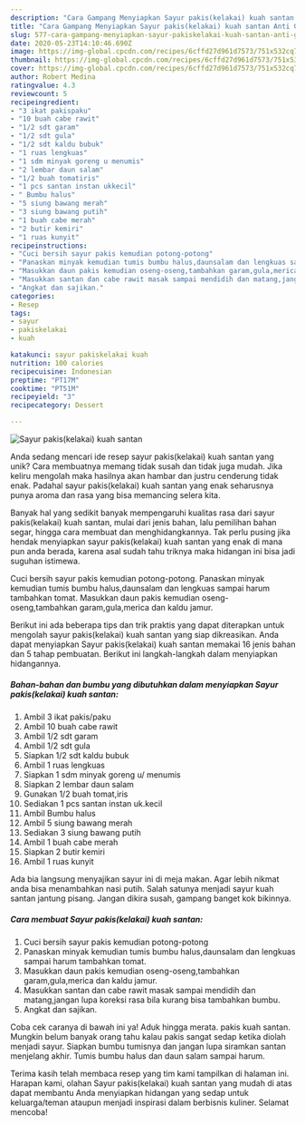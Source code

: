 ```yaml
---
description: "Cara Gampang Menyiapkan Sayur pakis(kelakai) kuah santan Anti Gagal"
title: "Cara Gampang Menyiapkan Sayur pakis(kelakai) kuah santan Anti Gagal"
slug: 577-cara-gampang-menyiapkan-sayur-pakiskelakai-kuah-santan-anti-gagal
date: 2020-05-23T14:10:46.690Z
image: https://img-global.cpcdn.com/recipes/6cffd27d961d7573/751x532cq70/sayur-pakiskelakai-kuah-santan-foto-resep-utama.jpg
thumbnail: https://img-global.cpcdn.com/recipes/6cffd27d961d7573/751x532cq70/sayur-pakiskelakai-kuah-santan-foto-resep-utama.jpg
cover: https://img-global.cpcdn.com/recipes/6cffd27d961d7573/751x532cq70/sayur-pakiskelakai-kuah-santan-foto-resep-utama.jpg
author: Robert Medina
ratingvalue: 4.3
reviewcount: 5
recipeingredient:
- "3 ikat pakispaku"
- "10 buah cabe rawit"
- "1/2 sdt garam"
- "1/2 sdt gula"
- "1/2 sdt kaldu bubuk"
- "1 ruas lengkuas"
- "1 sdm minyak goreng u menumis"
- "2 lembar daun salam"
- "1/2 buah tomatiris"
- "1 pcs santan instan ukkecil"
- " Bumbu halus"
- "5 siung bawang merah"
- "3 siung bawang putih"
- "1 buah cabe merah"
- "2 butir kemiri"
- "1 ruas kunyit"
recipeinstructions:
- "Cuci bersih sayur pakis kemudian potong-potong"
- "Panaskan minyak kemudian tumis bumbu halus,daunsalam dan lengkuas sampai harum tambahkan tomat."
- "Masukkan daun pakis kemudian oseng-oseng,tambahkan garam,gula,merica dan kaldu jamur."
- "Masukkan santan dan cabe rawit masak sampai mendidih dan matang,jangan lupa koreksi rasa bila kurang bisa tambahkan bumbu."
- "Angkat dan sajikan."
categories:
- Resep
tags:
- sayur
- pakiskelakai
- kuah

katakunci: sayur pakiskelakai kuah 
nutrition: 100 calories
recipecuisine: Indonesian
preptime: "PT17M"
cooktime: "PT51M"
recipeyield: "3"
recipecategory: Dessert

---
```



![Sayur pakis(kelakai) kuah santan](https://img-global.cpcdn.com/recipes/6cffd27d961d7573/751x532cq70/sayur-pakiskelakai-kuah-santan-foto-resep-utama.jpg)

Anda sedang mencari ide resep sayur pakis(kelakai) kuah santan yang unik? Cara membuatnya memang tidak susah dan tidak juga mudah. Jika keliru mengolah maka hasilnya akan hambar dan justru cenderung tidak enak. Padahal sayur pakis(kelakai) kuah santan yang enak seharusnya punya aroma dan rasa yang bisa memancing selera kita.

Banyak hal yang sedikit banyak mempengaruhi kualitas rasa dari sayur pakis(kelakai) kuah santan, mulai dari jenis bahan, lalu pemilihan bahan segar, hingga cara membuat dan menghidangkannya. Tak perlu pusing jika hendak menyiapkan sayur pakis(kelakai) kuah santan yang enak di mana pun anda berada, karena asal sudah tahu triknya maka hidangan ini bisa jadi suguhan istimewa.

Cuci bersih sayur pakis kemudian potong-potong. Panaskan minyak kemudian tumis bumbu halus,daunsalam dan lengkuas sampai harum tambahkan tomat. Masukkan daun pakis kemudian oseng-oseng,tambahkan garam,gula,merica dan kaldu jamur.


Berikut ini ada beberapa tips dan trik praktis yang dapat diterapkan untuk mengolah sayur pakis(kelakai) kuah santan yang siap dikreasikan. Anda dapat menyiapkan Sayur pakis(kelakai) kuah santan memakai 16 jenis bahan dan 5 tahap pembuatan. Berikut ini langkah-langkah dalam menyiapkan hidangannya.

<!--inarticleads1-->

##### Bahan-bahan dan bumbu yang dibutuhkan dalam menyiapkan Sayur pakis(kelakai) kuah santan:

1. Ambil 3 ikat pakis/paku
1. Ambil 10 buah cabe rawit
1. Ambil 1/2 sdt garam
1. Ambil 1/2 sdt gula
1. Siapkan 1/2 sdt kaldu bubuk
1. Ambil 1 ruas lengkuas
1. Siapkan 1 sdm minyak goreng u/ menumis
1. Siapkan 2 lembar daun salam
1. Gunakan 1/2 buah tomat,iris
1. Sediakan 1 pcs santan instan uk.kecil
1. Ambil  Bumbu halus
1. Ambil 5 siung bawang merah
1. Sediakan 3 siung bawang putih
1. Ambil 1 buah cabe merah
1. Siapkan 2 butir kemiri
1. Ambil 1 ruas kunyit


Ada bia langsung menyajikan sayur ini di meja makan. Agar lebih nikmat anda bisa menambahkan nasi putih. Salah satunya menjadi sayur kuah santan jantung pisang. Jangan dikira susah, gampang banget kok bikinnya. 

<!--inarticleads2-->

##### Cara membuat Sayur pakis(kelakai) kuah santan:

1. Cuci bersih sayur pakis kemudian potong-potong
1. Panaskan minyak kemudian tumis bumbu halus,daunsalam dan lengkuas sampai harum tambahkan tomat.
1. Masukkan daun pakis kemudian oseng-oseng,tambahkan garam,gula,merica dan kaldu jamur.
1. Masukkan santan dan cabe rawit masak sampai mendidih dan matang,jangan lupa koreksi rasa bila kurang bisa tambahkan bumbu.
1. Angkat dan sajikan.


Coba cek caranya di bawah ini ya! Aduk hingga merata. pakis kuah santan. Mungkin belum banyak orang tahu kalau pakis sangat sedap ketika diolah menjadi sayur. Siapkan bumbu tumisnya dan jangan lupa siramkan santan menjelang akhir. Tumis bumbu halus dan daun salam sampai harum. 

Terima kasih telah membaca resep yang tim kami tampilkan di halaman ini. Harapan kami, olahan Sayur pakis(kelakai) kuah santan yang mudah di atas dapat membantu Anda menyiapkan hidangan yang sedap untuk keluarga/teman ataupun menjadi inspirasi dalam berbisnis kuliner. Selamat mencoba!
